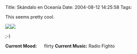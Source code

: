 Title: Skándalo en Oceanía
Date: 2004-08-12 14:25:58
Tags: 

<p>This seems pretty cool.

</p>
<img src="http://www.damog.net/images/oi.png"/><img src="http://www.damog.net/images/skoceania.jpg"/><p>

;-)
</p>
<strong>Current Mood:</strong> <img width="15" height="15" src="http://stat.livejournal.com/img/mood/growf/smileys/flirty.gif"/> flirty
<strong>Current Music:</strong> Radio Fighto
